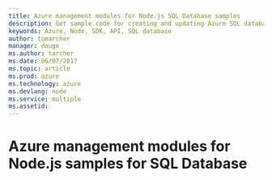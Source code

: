 ```yaml
---
title: Azure management modules for Node.js SQL Database samples
description: Get sample code for creating and updating Azure SQL databases using the Azure Management modules for Node.js
keywords: Azure, Node, SDK, API, SQL database
author: tomarcher
manager: douge
ms.author: tarcher
ms.date: 06/07/2017
ms.topic: article
ms.prod: azure
ms.technology: azure
ms.devlang: node
ms.service: multiple
ms.assetid: 
---
```



# Azure management modules for Node.js samples for SQL Database
